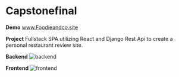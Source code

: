 # Capstonefinal

**Demo** www.Foodieandco.site

**Project**  Fullstack SPA  utilizing React and Django Rest Api to create a personal restaurant review site.

**Backend**
![backend](https://i.ibb.co/2nxwqBf/django-Rest.png)

**Frontend**
![frontend](https://i.ibb.co/PDrNKrD/restaurant1.png")
